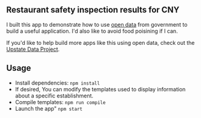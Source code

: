 ## Restaurant safety inspection results for CNY

I built this app to demonstrate how to use [open data](http://opendata.guide/) from government to build a useful application. I'd also like to avoid food poisining if I can.

If you'd like to help build more apps like this using open data, check out the [Upstate Data Project](http://dataupstate.org/).

## Usage

* Install dependencies: ```npm install```
* If desired, You can modify the templates used to display information about a specific establishment. 
* Compile templates: ```npm run compile```
* Launch the app" ```npm start```

